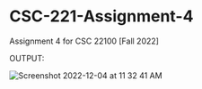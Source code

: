 # CSC-221-Assignment-4
Assignment 4 for CSC 22100 [Fall 2022]

OUTPUT:

![Screenshot 2022-12-04 at 11 32 41 AM](https://user-images.githubusercontent.com/80214490/206870362-67090741-1c9a-461a-8868-5ad6bede7c31.png)
